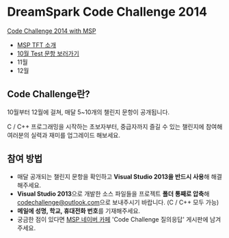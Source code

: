 # DreamSpark Code Challenge 2014

[Code Challenge 2014 with MSP](http://www.microsoft.com/ko-kr/events/2014/dreamsparkmvaproject/codechallenge/)

- [MSP TFT 소개](http://www.microsoft.com/ko-kr/events/2014/dreamsparkmvaproject/codechallenge/#MSP)
- [10월 Test 문항 보러가기](http://cafe.naver.com/mspforever/2403)
- 11월
- 12월

## Code Challenge란?

10월부터 12월에 걸쳐, 매달 5~10개의 챌린지 문항이 공개됩니다.

C / C++ 프로그래밍을 시작하는 초보자부터, 중급자까지 즐길 수 있는 챌린지에 참여해 여러분의 실력과 재미를 업그레이드 해보세요.

## 참여 방법

- 매달 공개되는 챌린지 문항을 확인하고 **Visual Studio 2013을 반드시 사용**해 해결해주세요.
- **Visual Studio 2013**으로 개발한 소스 파일들을 프로젝트 **폴더 통째로 압축**해 <codechallenge@outlook.com>으로 보내주시기 바랍니다. (C / C++ 모두 가능)
- **메일에 성명, 학교, 휴대전화 번호**를 기재해주세요.
- 궁금한 점이 있다면 [MSP 네이버 카페](http://cafe.naver.com/mspforever) 'Code Challenge 질의응답' 게시판에 남겨주세요.
